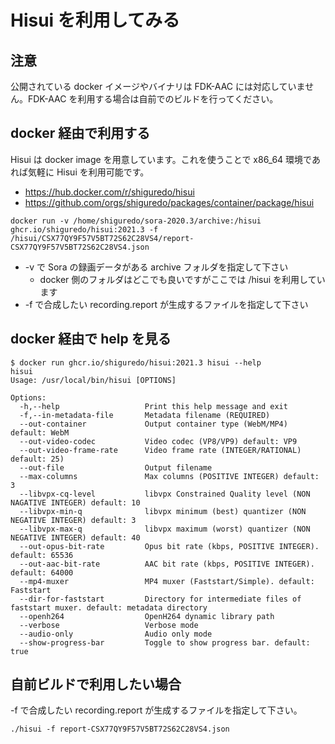 # Hisui を利用してみる

## 注意

公開されている docker イメージやバイナリは FDK-AAC には対応していません。FDK-AAC を利用する場合は自前でのビルドを行ってください。

## docker 経由で利用する

Hisui は docker image を用意しています。これを使うことで x86_64 環境であれば気軽に Hisui を利用可能です。

- https://hub.docker.com/r/shiguredo/hisui
- https://github.com/orgs/shiguredo/packages/container/package/hisui

```
docker run -v /home/shiguredo/sora-2020.3/archive:/hisui ghcr.io/shiguredo/hisui:2021.3 -f /hisui/CSX77QY9F57V5BT72S62C28VS4/report-CSX77QY9F57V5BT72S62C28VS4.json
```

- -v で Sora の録画データがある archive フォルダを指定して下さい
    - docker 側のフォルダはどこでも良いですがここでは /hisui を利用しています
- -f で合成したい recording.report が生成するファイルを指定して下さい


## docker 経由で help を見る

```
$ docker run ghcr.io/shiguredo/hisui:2021.3 hisui --help
hisui
Usage: /usr/local/bin/hisui [OPTIONS]

Options:
  -h,--help                   Print this help message and exit
  -f,--in-metadata-file       Metadata filename (REQUIRED)
  --out-container             Output container type (WebM/MP4) default: WebM
  --out-video-codec           Video codec (VP8/VP9) default: VP9
  --out-video-frame-rate      Video frame rate (INTEGER/RATIONAL) default: 25)
  --out-file                  Output filename
  --max-columns               Max columns (POSITIVE INTEGER) default: 3
  --libvpx-cq-level           libvpx Constrained Quality level (NON NAGATIVE INTEGER) default: 10
  --libvpx-min-q              libvpx minimum (best) quantizer (NON NEGATIVE INTEGER) default: 3
  --libvpx-max-q              libvpx maximum (worst) quantizer (NON NEGATIVE INTEGER) default: 40
  --out-opus-bit-rate         Opus bit rate (kbps, POSITIVE INTEGER). default: 65536
  --out-aac-bit-rate          AAC bit rate (kbps, POSITIVE INTEGER). default: 64000
  --mp4-muxer                 MP4 muxer (Faststart/Simple). default: Faststart
  --dir-for-faststart         Directory for intermediate files of faststart muxer. default: metadata directory
  --openh264                  OpenH264 dynamic library path
  --verbose                   Verbose mode
  --audio-only                Audio only mode
  --show-progress-bar         Toggle to show progress bar. default: true
```



## 自前ビルドで利用したい場合

-f で合成したい recording.report が生成するファイルを指定して下さい。

```
./hisui -f report-CSX77QY9F57V5BT72S62C28VS4.json
```
